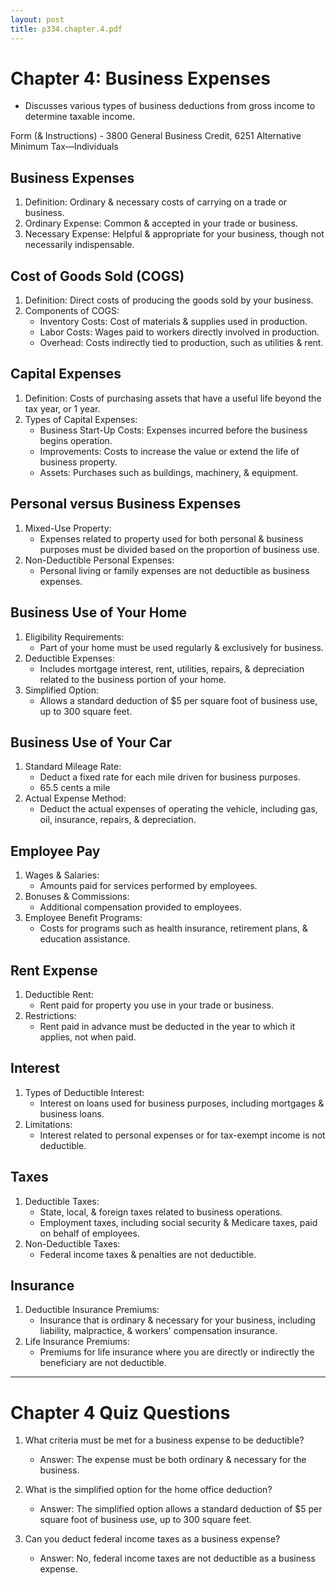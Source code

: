 ```yaml
---
layout: post
title: p334.chapter.4.pdf
--- 
```


# Chapter 4: Business Expenses

- Discusses various types of business deductions from gross income to determine taxable income.

Form (& Instructions) - 3800 General Business Credit, 6251 Alternative Minimum Tax—Individuals

## Business Expenses

1. Definition: Ordinary & necessary costs of carrying on a trade or business.
2. Ordinary Expense: Common & accepted in your trade or business.
3. Necessary Expense: Helpful & appropriate for your business, though not necessarily indispensable.

## Cost of Goods Sold (COGS)

1. Definition: Direct costs of producing the goods sold by your business.
2. Components of COGS:
   - Inventory Costs: Cost of materials & supplies used in production.
   - Labor Costs: Wages paid to workers directly involved in production.
   - Overhead: Costs indirectly tied to production, such as utilities & rent.

## Capital Expenses

1. Definition: Costs of purchasing assets that have a useful life beyond the tax year, or 1 year.
2. Types of Capital Expenses:
   - Business Start-Up Costs: Expenses incurred before the business begins operation.
   - Improvements: Costs to increase the value or extend the life of business property.
   - Assets: Purchases such as buildings, machinery, & equipment.

## Personal versus Business Expenses

1. Mixed-Use Property:
   - Expenses related to property used for both personal & business purposes must be divided based on the proportion of business use.
2. Non-Deductible Personal Expenses:
   - Personal living or family expenses are not deductible as business expenses.

## Business Use of Your Home

1. Eligibility Requirements:
   - Part of your home must be used regularly & exclusively for business.
2. Deductible Expenses:
   - Includes mortgage interest, rent, utilities, repairs, & depreciation related to the business portion of your home.
3. Simplified Option:
   - Allows a standard deduction of $5 per square foot of business use, up to 300 square feet.

## Business Use of Your Car

1. Standard Mileage Rate:
   - Deduct a fixed rate for each mile driven for business purposes.
   - 65.5 cents a mile
2. Actual Expense Method:
   - Deduct the actual expenses of operating the vehicle, including gas, oil, insurance, repairs, & depreciation.

## Employee Pay

1. Wages & Salaries:
   - Amounts paid for services performed by employees.
2. Bonuses & Commissions:
   - Additional compensation provided to employees.
3. Employee Benefit Programs:
   - Costs for programs such as health insurance, retirement plans, & education assistance.

## Rent Expense

1. Deductible Rent:
   - Rent paid for property you use in your trade or business.
2. Restrictions:
   - Rent paid in advance must be deducted in the year to which it applies, not when paid.

## Interest

1. Types of Deductible Interest:
   - Interest on loans used for business purposes, including mortgages & business loans.
2. Limitations:
   - Interest related to personal expenses or for tax-exempt income is not deductible.

## Taxes

1. Deductible Taxes:
   - State, local, & foreign taxes related to business operations.
   - Employment taxes, including social security & Medicare taxes, paid on behalf of employees.
2. Non-Deductible Taxes:
   - Federal income taxes & penalties are not deductible.

## Insurance

1. Deductible Insurance Premiums:
   - Insurance that is ordinary & necessary for your business, including liability, malpractice, & workers' compensation insurance.
2. Life Insurance Premiums:
   - Premiums for life insurance where you are directly or indirectly the beneficiary are not deductible.

---

# Chapter 4 Quiz Questions

1. What criteria must be met for a business expense to be deductible?
   - Answer: The expense must be both ordinary & necessary for the business.

2. What is the simplified option for the home office deduction?
   - Answer: The simplified option allows a standard deduction of $5 per square foot of business use, up to 300 square feet.

3. Can you deduct federal income taxes as a business expense?
   - Answer: No, federal income taxes are not deductible as a business expense.
